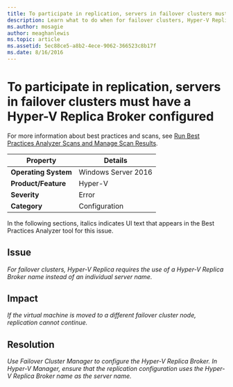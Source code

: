 ```yaml
---
title: To participate in replication, servers in failover clusters must have a Hyper-V Replica Broker configured
description: Learn what to do when for failover clusters, Hyper-V Replica requires the use of a Hyper-V Replica Broker name instead of an individual server name.
ms.author: mosagie
author: meaghanlewis
ms.topic: article
ms.assetid: 5ec88ce5-a8b2-4ece-9062-366523c8b17f
ms.date: 8/16/2016
---
```

# To participate in replication, servers in failover clusters must have a Hyper-V Replica Broker configured

For more information about best practices and scans, see [Run Best Practices Analyzer Scans and Manage Scan Results](/previous-versions/windows/it-pro/windows-server-2012-R2-and-2012/hh831400(v=ws.11)).

|Property|Details|
|-|-|
|**Operating System**|Windows Server 2016|
|**Product/Feature**|Hyper-V|
|**Severity**|Error|
|**Category**|Configuration|

In the following sections, italics indicates UI text that appears in the Best Practices Analyzer tool for this issue.

## Issue
*For failover clusters, Hyper-V Replica requires the use of a Hyper-V Replica Broker name instead of an individual server name.*

## Impact
*If the virtual machine is moved to a different failover cluster node, replication cannot continue.*

## Resolution
*Use Failover Cluster Manager to configure the Hyper-V Replica Broker. In Hyper-V Manager, ensure that the replication configuration uses the Hyper-V Replica Broker name as the server name.*
